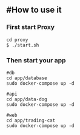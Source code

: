 #How to use it
---
### First start Proxy

```terminal
cd proxy
$ ./start.sh
```

### Then start your app

```terminal
#db
cd app/database
sudo docker-compose up -d

#api
cd app/data-dog
sudo docker-compose up -d

#web
cd app/trading-cat
sudo docker-compose up -d

```
